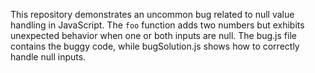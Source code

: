 This repository demonstrates an uncommon bug related to null value handling in JavaScript. The `foo` function adds two numbers but exhibits unexpected behavior when one or both inputs are null.  The bug.js file contains the buggy code, while bugSolution.js shows how to correctly handle null inputs.